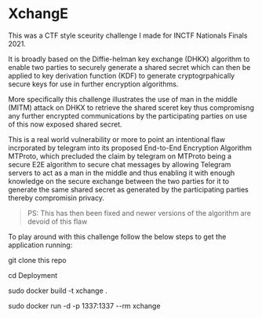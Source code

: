 # XchangE

This was a CTF style sceurity challenge I made for INCTF Nationals Finals 2021.

It is broadly based on the Diffie-helman key exchange (DHKX) algorithm to enable two parties to securely generate a shared secret which can then be applied to key derivation function (KDF) to generate cryptogrpahically secure keys for use in further encryption algorithms. 

More specifically this challenge illustrates the use of man in the middle (MITM) attack on DHKX to retrieve the shared sceret key thus compromisng any further encrypted communications by the participating parties on use of this now exposed shared secret.

This is a real world vulnerability or more to point an intentional flaw incrporated by telegram into its proposed End-to-End Encryption Algorithm MTProto, which precluded the claim by telegram on MTProto being a secure E2E algorithm to secure chat messages by allowing Telegram servers to act as a man in the middle and thus enabling it with enough knowledge on the secure exchange between the two parties for it to generate the same shared secret as generated by the participating parties thereby compromisin privacy.

> PS: This has then been fixed and newer versions of the algorithm are devoid of this flaw

To play around with this challenge follow the below steps to get the application running: 

git clone this repo

cd Deployment

sudo docker build -t xchange .

sudo docker run -d -p 1337:1337 --rm xchange


